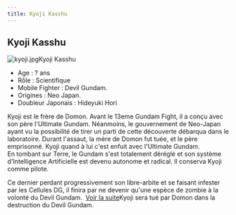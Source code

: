 ```yaml
---
title: Kyoji Kasshu
---
```


Kyoji Kasshu
------------

![kyoji.jpg](/images/stories/saga/ggundam/images/persos/kyoji.jpg)Kyoji Kasshu   
- Age : ? ans   
- Rôle : Scientifique   
- Mobile Fighter : Devil Gundam.   
- Origines : Neo Japan.   
- Doubleur Japonais : Hideyuki Hori   
  
Kyoji est le frère de Domon. Avant le 13eme Gundam Fight, il a conçu avec son père l'Ultimate Gundam. Néanmoins, le gouvernement de Neo-Japan ayant vu la possibilité de tirer un parti de cette découverte débarqua dans le laboratoire. Durant l'assaut, la mère de Domon fut tuée, et le père emprisonné. Kyoji quand à lui c'est enfuit avec l'Ultimate Gundam.   
En tombant sur Terre, le Gundam s'est totalement déréglé et son système d'Intelligence Artificielle est devenu autonome et radical. Il conserva Kyoji comme pilote. 

Ce dernier perdant progressivement son libre-arbite et se faisant infester par les Cellules DG, il finira par ne devenir qu'une espèce de zombie à la volonté du Devil Gundam. 
[Voir la suite](javascript:spoiler();)Kyoji sera tué par Domon dans la destruction du Devil Gundam.  
